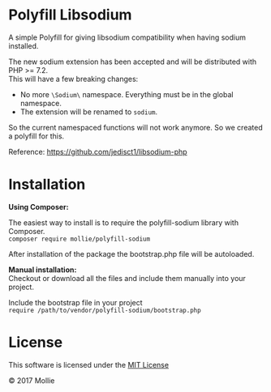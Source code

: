 # Polyfill Libsodium

A simple Polyfill for giving libsodium compatibility when having sodium installed.

The new sodium extension has been accepted and will be distributed with PHP >= 7.2.  
This will have a few breaking changes:

- No more `\Sodium\` namespace. Everything must be in the global namespace.
- The extension will be renamed to `sodium`. 

So the current namespaced functions will not work anymore. So we created a polyfill for this.

Reference: https://github.com/jedisct1/libsodium-php

# Installation

**Using Composer:**  

The easiest way to install is to require the polyfill-sodium library with Composer.  
`composer require mollie/polyfill-sodium`

After installation of the package the bootstrap.php file will be autoloaded.

**Manual installation:**  
Checkout or download all the files and include them manually into your project.

Include the bootstrap file in your project  
`require /path/to/vendor/polyfill-sodium/bootstrap.php` 

# License
This software is licensed under the [MIT License](LICENSE)

© 2017 Mollie